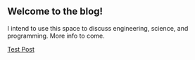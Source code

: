 ## Welcome to the blog!

I intend to use this space to discuss engineering, science, and programming.
More info to come.

[Test Post](https://devincody.github.io/Blog/post1)
